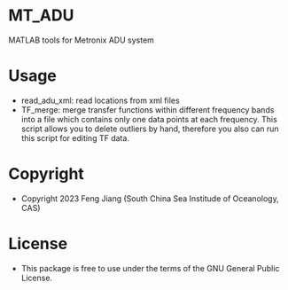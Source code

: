 # MT_ADU
 MATLAB tools for Metronix ADU system 

# Usage
 * read_adu_xml: read locations from xml files
 * TF_merge: merge transfer functions within different frequency bands into a file which contains only one data points at each frequency. This script allows you to delete outliers by hand, therefore you also can run this script for editing TF data.

 # Copyright
  * Copyright 2023 Feng Jiang (South China Sea Institude of Oceanology, CAS)

 # License
  * This package is free to use under the terms of the GNU General Public License.
